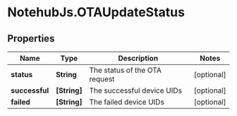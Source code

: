 # NotehubJs.OTAUpdateStatus

## Properties

| Name           | Type         | Description                   | Notes      |
| -------------- | ------------ | ----------------------------- | ---------- |
| **status**     | **String**   | The status of the OTA request | [optional] |
| **successful** | **[String]** | The successful device UIDs    | [optional] |
| **failed**     | **[String]** | The failed device UIDs        | [optional] |
